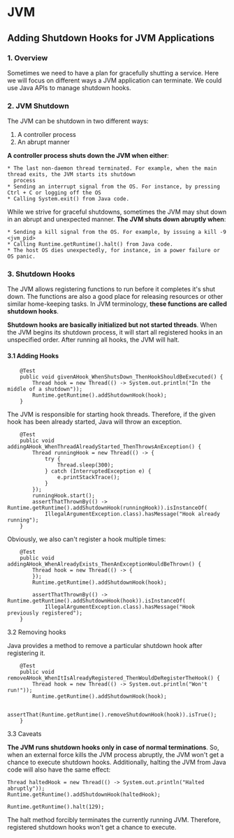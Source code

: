 # JVM

## Adding Shutdown Hooks for JVM Applications

### 1. Overview

Sometimes we need to have a plan for gracefully shutting a service. Here we will focus on different ways a JVM
application can terminate. We could use Java APIs to manage shutdown hooks.

### 2. JVM Shutdown

The JVM can be shutdown in two different ways:

1. A controller process 
2. An abrupt manner

**A controller process shuts down the JVM when either**:

    * The last non-daemon thread terminated. For example, when the main thread exits, the JVM starts its shutdown
      process
    * Sending an interrupt signal from the OS. For instance, by pressing Ctrl + C or logging off the OS
    * Calling System.exit() from Java code.

While we strive for graceful shutdowns, sometimes the JVM may shut down in an abrupt and unexpected manner. **The JVM
shuts down abruptly when**:

    * Sending a kill signal from the OS. For example, by issuing a kill -9 <jvm_pid>
    * Calling Runtime.getRuntime().halt() from Java code.
    * The host OS dies unexpectedly, for instance, in a power failure or OS panic.

### 3. Shutdown Hooks

The JVM allows registering functions to run before it completes it's shut down. The functions are also a good place for
releasing resources or other similar home-keeping tasks. In JVM terminology, **these functions are called shutdown
hooks**.

**Shutdown hooks are basically initialized but not started threads**. When the JVM begins its shutdown process, it will
start all registered hooks in an unspecified order. After running all hooks, the JVM will halt.

#### 3.1 Adding Hooks

```
    @Test
    public void givenAHook_WhenShutsDown_ThenHookShouldBeExecuted() {
        Thread hook = new Thread(() -> System.out.println("In the middle of a shutdown"));
        Runtime.getRuntime().addShutdownHook(hook);
    }
```

The JVM is responsible for starting hook threads. Therefore, if the given hook has been already started, Java will throw
an exception.

```
    @Test
    public void addingAHook_WhenThreadAlreadyStarted_ThenThrowsAnException() {
        Thread runningHook = new Thread(() -> {
            try {
                Thread.sleep(300);
            } catch (InterruptedException e) {
                e.printStackTrace();
            }
        });
        runningHook.start();
        assertThatThrownBy(() -> Runtime.getRuntime().addShutdownHook(runningHook)).isInstanceOf(
            IllegalArgumentException.class).hasMessage("Hook already running");
    }
```

Obviously, we also can't register a hook multiple times:

```
    @Test
    public void addingAHook_WhenAlreadyExists_ThenAnExceptionWouldBeThrown() {
        Thread hook = new Thread(() -> {
        });
        Runtime.getRuntime().addShutdownHook(hook);

        assertThatThrownBy(() -> Runtime.getRuntime().addShutdownHook(hook)).isInstanceOf(
            IllegalArgumentException.class).hasMessage("Hook previously registered");
    }
```

3.2 Removing hooks

Java provides a method to remove a particular shutdown hook after registering it.

```
    @Test
    public void removeAHook_WhenItIsAlreadyRegistered_ThenWouldDeRegisterTheHook() {
        Thread hook = new Thread(() -> System.out.println("Won't run!"));
        Runtime.getRuntime().addShutdownHook(hook);

        assertThat(Runtime.getRuntime().removeShutdownHook(hook)).isTrue();
    }
```

3.3 Caveats

**The JVM runs shutdown hooks only in case of normal terminations**. So, when an external force kills the JVM process
abruptly, the JVM won't get a chance to execute shutdown hooks. Additionally, halting the JVM from Java code will also
have the same effect:

```
Thread haltedHook = new Thread(() -> System.out.println("Halted abruptly"));
Runtime.getRuntime().addShutdownHook(haltedHook);
        
Runtime.getRuntime().halt(129);
```

The halt method forcibly terminates the currently running JVM. Therefore, registered shutdown hooks won't get a chance
to execute.